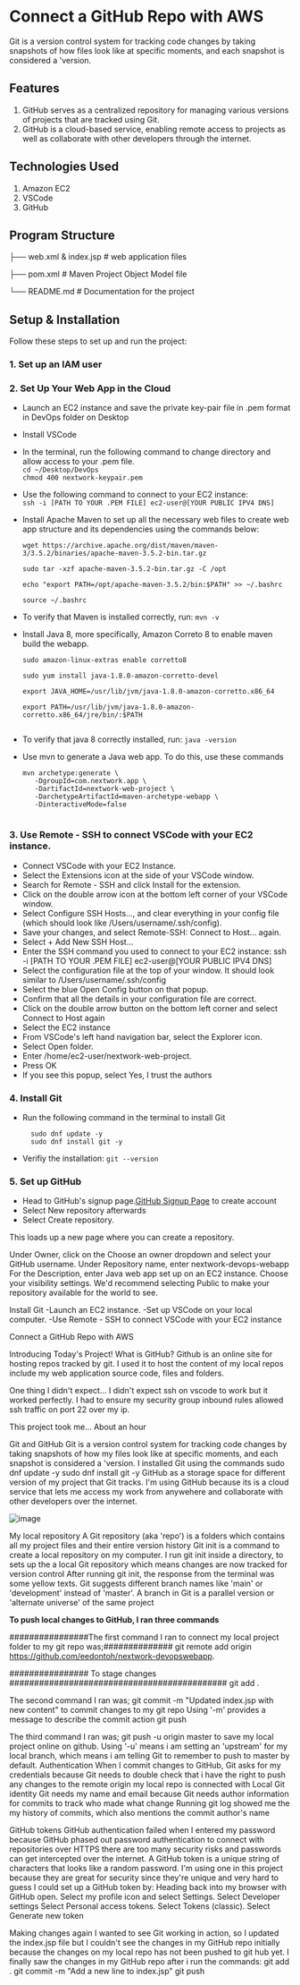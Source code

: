 # Connect a GitHub Repo with AWS
Git is a version control system for tracking code changes by taking snapshots of how files look like at specific moments, and each snapshot is considered a 'version.


## Features
1. GitHub serves as a centralized repository for managing various versions of projects that are tracked using Git. 
2. GitHub is a cloud-based service, enabling remote access to projects as well as collaborate with other developers through the internet.


## Technologies Used
1. Amazon EC2
2. VSCode
3. GitHub
  

## Program Structure
├── web.xml & index.jsp # web application files

├── pom.xml # Maven Project Object Model file

└── README.md # Documentation for the project


## Setup & Installation
Follow these steps to set up and run the project:

### 1. Set up an IAM user
### 2. Set Up Your Web App in the Cloud
  * Launch an EC2 instance and save the private key-pair file in .pem format in DevOps folder on Desktop 
  
  * Install VSCode  
  
  * In the terminal, run the following command to change directory and allow access to your .pem file.  
     `cd ~/Desktop/DevOps`  
     `chmod 400 nextwork-keypair.pem`  
    
  * Use the following command to connect to your EC2 instance:   
     `ssh -i [PATH TO YOUR .PEM FILE] ec2-user@[YOUR PUBLIC IPV4 DNS]`  
  
  * Install Apache Maven to set up all the necessary web files to create  web app structure and its dependencies using the commands below:
      ```
     wget https://archive.apache.org/dist/maven/maven-3/3.5.2/binaries/apache-maven-3.5.2-bin.tar.gz

     sudo tar -xzf apache-maven-3.5.2-bin.tar.gz -C /opt

     echo "export PATH=/opt/apache-maven-3.5.2/bin:$PATH" >> ~/.bashrc

     source ~/.bashrc
  
  *  To verify that Maven is installed correctly, run:
     `mvn -v` 
 
  * Install Java 8, more specifically, Amazon Correto 8 to enable maven build the webapp.  
     ```
     sudo amazon-linux-extras enable corretto8

     sudo yum install java-1.8.0-amazon-corretto-devel

     export JAVA_HOME=/usr/lib/jvm/java-1.8.0-amazon-corretto.x86_64

     export PATH=/usr/lib/jvm/java-1.8.0-amazon-corretto.x86_64/jre/bin/:$PATH
  
  *  To verify that java 8 correctly installed, run:
     `java -version`
  *  Use mvn to generate a Java web app. To do this, use these commands
      ```
     mvn archetype:generate \
         -DgroupId=com.nextwork.app \
         -DartifactId=nextwork-web-project \
         -DarchetypeArtifactId=maven-archetype-webapp \
         -DinteractiveMode=false
   
   ### 3. Use Remote - SSH to connect VSCode with your EC2 instance.
   * Connect VSCode with your EC2 Instance.  
   * Select the Extensions icon at the side of your VSCode window.
   * Search for Remote - SSH and click Install for the extension.  
   * Click on the double arrow icon at the bottom left corner of your VSCode window.
   * Select Configure SSH Hosts..., and clear everything in your config file (which should look like /Users/username/.ssh/config).
   * Save your changes, and select Remote-SSH: Connect to Host... again.
   * Select + Add New SSH Host...
   * Enter the SSH command you used to connect to your EC2 instance: ssh -i [PATH TO YOUR .PEM FILE] ec2-user@[YOUR PUBLIC IPV4 DNS]
   * Select the configuration file at the top of your window. It should look similar to /Users/username/.ssh/config
   * Select the blue Open Config button on that popup.
   * Confirm that all the details in your configuration file are correct.
   * Click on the double arrow button on the bottom left corner and select Connect to Host again
   * Select the EC2 instance
   * From VSCode's left hand navigation bar, select the Explorer icon.
   * Select Open folder.
   * Enter /home/ec2-user/nextwork-web-project.
   * Press OK
   * If you see this popup, select Yes, I trust the authors  

  ### 4. Install Git 
   *  Run the following command in the terminal to install Git
      ```
        sudo dnf update -y  
        sudo dnf install git -y  
   *  Verifiy the installation:
        `git --version`  
   
      
  ### 5. Set up GitHub  
   *  Head to GitHub's signup page.[GitHub Signup Page](https://github.com/join) to create account  
   *  Select New repository afterwards  
   *  Select Create repository.

This loads up a new page where you can create a repository.

Under Owner, click on the Choose an owner dropdown and select your GitHub username.
Under Repository name, enter nextwork-devops-webapp
For the Description, enter Java web app set up on an EC2 instance.
Choose your visibility settings. We'd recommend selecting Public to make your repository available for the world to see.




  
  



Install Git
-Launch an EC2 instance.
-Set up VSCode on your local computer.
-Use Remote - SSH to connect VSCode with your EC2 instance

 	
Connect a GitHub Repo with AWS
 
Introducing Today's Project!
What is GitHub?
Github is an online site for hosting repos tracked by git. I used it to host the content of my local repos include my web application source code, files and folders.

One thing I didn't expect...
I didn't expect ssh on vscode to work but it worked perfectly. I had to ensure my security group inbound rules allowed ssh traffic on port 22 over my ip.

This project took me...
About an hour

Git and GitHub
Git is a version control system for tracking code changes by taking snapshots of how my files look like at specific moments, and each snapshot is considered a 'version. I installed Git using the commands sudo dnf update -y sudo dnf install git -y
GitHub as a storage space for different version of my project that Git tracks. I'm using GitHub because its is a cloud service that lets me access my work from anywehere and collaborate with other developers over the internet.

![image](https://github.com/user-attachments/assets/e63732cd-8a37-40af-a66d-1737ac4eb57a)
 
My local repository
A Git repository (aka 'repo') is a folders which contains all my project files and their entire version history
Git init is a command to create a local repository on my computer. I run git init inside a directory, to sets up the a local Git repository which means changes are now tracked for version control
After running git init, the response from the terminal was some yellow texts. Git suggests different branch names like 'main' or 'development' instead of 'master'. 
A branch in Git is a parallel version or 'alternate universe' of the same project
 
 **To push local changes to GitHub, I ran three commands**

################The first command I ran to connect my local project folder to my git repo was;############## 
git remote add origin https://github.com/eedontoh/nextwork-devopswebapp.

################ To stage changes ############################################
git add .

The second command I ran was; git commit -m "Updated index.jsp with new content" to commit changes to my git repo Using '-m' provides a message to describe the commit action
git push

The third command I ran was; git push -u origin master to save my local project online on github. Using '-u' means i am setting an 'upstream' for my local branch, which means i am telling Git to remember to push to master by default.
Authentication
When I commit changes to GitHub, Git asks for my credentials because Git needs to double check that i have the right to push any changes to the remote origin my local repo is connected with
Local Git identity
Git needs my name and email because Git needs author information for commits to track who made what change
Running git log showed me the my history of commits, which also mentions the commit author's name
 
GitHub tokens
GitHub authentication failed when I entered my password because GitHub phased out password authentication to connect with repositories over HTTPS there are too many security risks and passwords can get intercepted over the internet.
A GitHub token is a unique string of characters that looks like a random password. I'm using one in this project because they are great for security since they're unique and very hard to guess
I could set up a GitHub token by: Heading back into my browser with GitHub open. Select my profile icon and select Settings. Select Developer settings Select Personal access tokens. Select Tokens (classic). Select Generate new token
 
Making changes again
I wanted to see Git working in action, so I updated the index.jsp file but I couldn't see the changes in my GitHub repo initially because the changes on my local repo has not been pushed to git hub yet.
I finally saw the changes in my GitHub repo after i run the commands: git add .
git commit -m "Add a new line to index.jsp" git push
 
 
 


